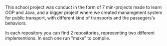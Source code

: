 This school project was conduct in the form of 7 min-projects made to learn OOP and Java, and a bigger project where we created manamgment system for public transport, with different kind of transports and the passegers's behaviors.

In each repository you can find 2 repositories, representing two different implementions. In each one run "make" to compile.
